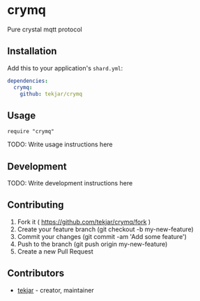 # crymq

Pure crystal mqtt protocol

## Installation

Add this to your application's `shard.yml`:

```yaml
dependencies:
  crymq:
    github: tekjar/crymq
```

## Usage

```crystal
require "crymq"
```

TODO: Write usage instructions here

## Development

TODO: Write development instructions here

## Contributing

1. Fork it ( https://github.com/tekjar/crymq/fork )
2. Create your feature branch (git checkout -b my-new-feature)
3. Commit your changes (git commit -am 'Add some feature')
4. Push to the branch (git push origin my-new-feature)
5. Create a new Pull Request

## Contributors

- [tekjar](https://github.com/tekjar)  - creator, maintainer
